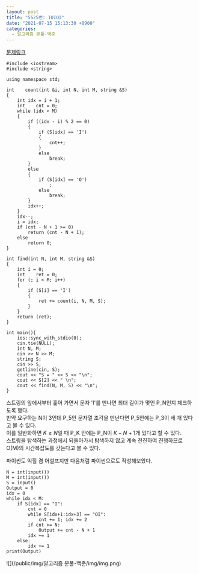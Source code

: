 ```yaml
---
layout: post
title: "5525번: IOIOI"
date: "2021-07-15 15:13:30 +0900"
categories:
  - 알고리즘 문풀-백준
---
```

[문제링크](https://www.acmicpc.net/problem/5525)




```False
#include <iostream>
#include <string>

using namespace std;

int    count(int &i, int N, int M, string &S)
{
    int idx = i + 1;
    int    cnt = 0;
    while (idx < M)
    {
        if ((idx - i) % 2 == 0)
        {
            if (S[idx] == 'I')
            {
                cnt++;
            }
            else
                break;
        }
        else
        {
            if (S[idx] == 'O')
                ;
            else
                break;
        }
        idx++;
    }
    idx--;
    i = idx;
    if (cnt - N + 1 >= 0)
        return (cnt - N + 1);
    else
        return 0;
}

int find(int N, int M, string &S)
{
    int i = 0;
    int    ret = 0;
    for (; i < M; i++)
    {
        if (S[i] == 'I')
        {
            ret += count(i, N, M, S);
        }
    }
    return (ret);
}

int main(){
    ios::sync_with_stdio(0);
    cin.tie(NULL);
    int N, M;
    cin >> N >> M;
    string S;
    cin >> S;
    getline(cin, S);
    cout << "S = " << S << "\n";
    cout << S[2] << " \n";
    cout << find(N, M, S) << "\n";
}
```


 스트링의 앞에서부터 훑어 가면서 문자 'I'를 만나면
 최대 길이가 몇인 P\_N인지 체크하도록 했다.  
만약 요구하는
 N이 3인데 P\_5인 문자열 조각을 만난다면 P\_5안에는 P\_3이 세 개
 있다고 볼 수 있다.  
이를 일반화하면 $K \geq N$일 때 P\_K
 안에는 P\_N이 $K - N + 1$개 있다고 할 수 있다.  
스트링을
 탐색하는 과정에서 되돌아가서 탐색하지 않고 계속 전진하여
 진행하므로 O(M)의 시간복잡도를 갖는다고 볼 수 있다.
 



 파이썬도 익힐 겸 어설프지만 다음처럼 파이썬으로도
 작성해보았다.
 



```False
N = int(input())
M = int(input())
S = input()
Output = 0
idx = 0
while idx < M:
    if S[idx] == "I":
        cnt = 0
        while S[idx+1:idx+3] == "OI":
            cnt += 1; idx += 2
        if cnt >= N:
            Output += cnt - N + 1
        idx += 1
    else:
        idx += 1
print(Output)
```




![](/public/img/알고리즘 문풀-백준/img/img.png)
